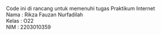 Code ini di rancang untuk memenuhi tugas Praktikum Internet <br>
Nama  : Rikza Fauzan Nurfadilah <br>
Kelas : O22 <br>
NIM   : 2203010359
